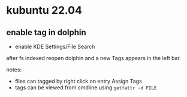 # kubuntu 22.04

## enable tag in dolphin

- enable KDE Settings/File Search

after fs indexed reopen dolphin and a new Tags appears in the left bar.

notes:
- files can tagged by right click on entry Assign Tags
- tags can be viewed from cmdline using `getfattr -d FILE`


